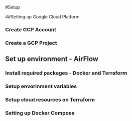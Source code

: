 #Setup

##Setting up Google Cloud Platform
### Create GCP Account

### Create a GCP Project

## Set up environment - AirFlow
### Install required packages - Docker and Terraform

### Setup envorinment variables

### Setup cloud resources on Terraform

### Setting up Docker Compose

